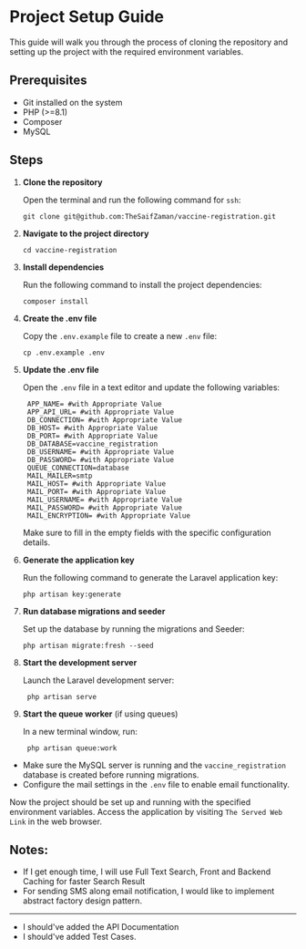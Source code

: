 # Project Setup Guide

This guide will walk you through the process of cloning the repository and setting up the project with the required
environment variables.

## Prerequisites

- Git installed on the system
- PHP (>=8.1)
- Composer
- MySQL

## Steps

1. **Clone the repository**

   Open the terminal and run the following command for `ssh`:

   ```
   git clone git@github.com:TheSaifZaman/vaccine-registration.git
   ```

2. **Navigate to the project directory**

   ```
   cd vaccine-registration
   ```

3. **Install dependencies**

   Run the following command to install the project dependencies:

   ```
   composer install
   ```

4. **Create the .env file**

   Copy the `.env.example` file to create a new `.env` file:

   ```
   cp .env.example .env
   ```

5. **Update the .env file**

   Open the `.env` file in a text editor and update the following variables:

   ```
    APP_NAME= #with Appropriate Value
    APP_API_URL= #with Appropriate Value
    DB_CONNECTION= #with Appropriate Value
    DB_HOST= #with Appropriate Value
    DB_PORT= #with Appropriate Value
    DB_DATABASE=vaccine_registration
    DB_USERNAME= #with Appropriate Value
    DB_PASSWORD= #with Appropriate Value
    QUEUE_CONNECTION=database
    MAIL_MAILER=smtp
    MAIL_HOST= #with Appropriate Value
    MAIL_PORT= #with Appropriate Value
    MAIL_USERNAME= #with Appropriate Value
    MAIL_PASSWORD= #with Appropriate Value
    MAIL_ENCRYPTION= #with Appropriate Value
   ```

   Make sure to fill in the empty fields with the specific configuration details.

6. **Generate the application key**

   Run the following command to generate the Laravel application key:

   ```
   php artisan key:generate
   ```

7. **Run database migrations and seeder**

   Set up the database by running the migrations and Seeder:

   ```
   php artisan migrate:fresh --seed
   ```

8. **Start the development server**

   Launch the Laravel development server:

   ```
    php artisan serve
   ```
   
9. **Start the queue worker** (if using queues)

   In a new terminal window, run:

   ```
    php artisan queue:work
   ```

- Make sure the MySQL server is running and the `vaccine_registration` database is created before running migrations.
- Configure the mail settings in the `.env` file to enable email functionality.

Now the project should be set up and running with the specified environment variables. Access the application by visiting `The Served Web Link` in the web browser.

## Notes:

- If I get enough time, I will use Full Text Search, Front and Backend Caching for faster Search Result
- For sending SMS along email notification, I would like to implement abstract factory design pattern.

---
- I should've added the API Documentation
- I should've added Test Cases.
